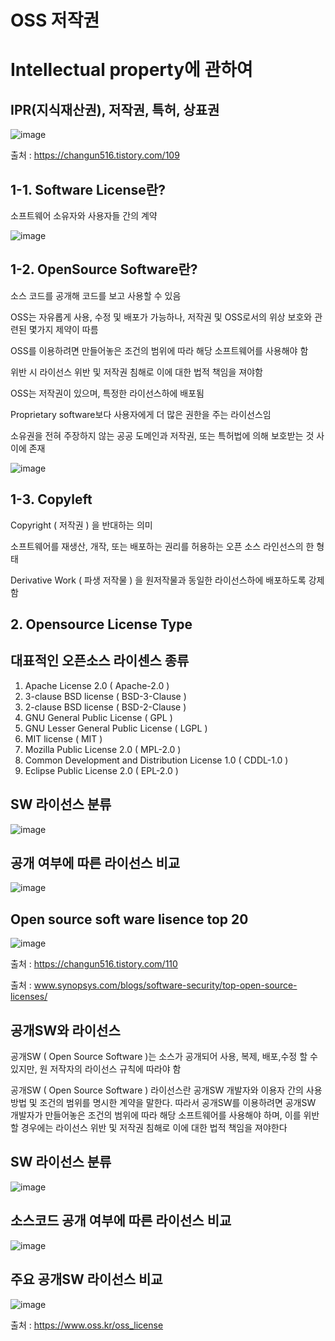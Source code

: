 OSS  저작권
=============

Intellectual property에 관하여
=============

IPR(지식재산권), 저작권, 특허, 상표권
-------------

![image](https://user-images.githubusercontent.com/114299918/203062904-b202f4b6-9234-444d-a282-7c76908501ec.png)

출처 : https://changun516.tistory.com/109

## 1-1. Software License란?


소프트웨어 소유자와 사용자들 간의 계약

![image](https://user-images.githubusercontent.com/112846440/203047975-3c879b06-3677-4d04-a4a2-31948eb315a2.png)


## 1-2. OpenSource Software란?

소스 코드를 공개해 코드를 보고 사용할 수 있음

OSS는 자유롭게 사용, 수정 및 배포가 가능하나, 저작권 및 OSS로서의 위상 보호와 관련된 몇가지 제약이 따름

OSS를 이용하려면 만들어놓은 조건의 범위에 따라 해당 소프트웨어를 사용해야 함

위반 시 라이선스 위반 및 저작권 침해로 이에 대한 법적 책임을 져야함

OSS는 저작권이 있으며, 특정한 라이선스하에 배포됨

Proprietary software보다 사용자에게 더 많은 권한을 주는 라이선스임

소유권을 전혀 주장하지 않는 공공 도메인과 저작권, 또는 특허법에 의해 보호받는 것 사이에 존재

![image](https://user-images.githubusercontent.com/112846440/203048061-c2998995-5cc3-437d-8244-1dfc1c5a382a.png)


## 1-3. Copyleft

Copyright ( 저작권 ) 을 반대하는 의미

소프트웨어를 재생산, 개작, 또는 배포하는 권리를 허용하는 오픈 소스 라인선스의 한 형태

Derivative Work ( 파생 저작물 ) 을 원저작물과 동일한 라이선스하에 배포하도록 강제함

## 2. Opensource License Type

대표적인 오픈소스 라이센스 종류
-------------
1. Apache License 2.0 ( Apache-2.0 )
2. 3-clause BSD license ( BSD-3-Clause )
3. 2-clause BSD license ( BSD-2-Clause )
4. GNU General Public License ( GPL )
5. GNU Lesser General Public License ( LGPL )
6. MIT license ( MIT )
7. Mozilla Public License 2.0 ( MPL-2.0 )
8. Common Development and Distribution License 1.0 ( CDDL-1.0 )
9. Eclipse Public License 2.0 ( EPL-2.0 )

SW 라이선스 분류
-------------

![image](https://user-images.githubusercontent.com/112846440/203048721-2ad5ecbe-90b6-49e5-95ab-ef415e15527d.png)

공개 여부에 따른 라이선스 비교
-------------

![image](https://user-images.githubusercontent.com/112846440/203049091-24040441-2f95-4b58-a0d6-3a231ffa5e04.png)

Open source soft ware lisence top 20
-------------

![image](https://user-images.githubusercontent.com/112846440/203049360-b0624efa-09bb-4ac4-a5ce-01cfd726cb59.png)

출처 : https://changun516.tistory.com/110

출처 : www.synopsys.com/blogs/software-security/top-open-source-licenses/

공개SW와 라이선스
-------------
공개SW ( Open Source Software )는 소스가 공개되어 사용, 복제, 배포,수정 할 수 있지만,
원 저작자의 라이선스 규칙에 따라야 함

공개SW ( Open Source Software ) 라이선스란 공개SW 개발자와 이용자 간의 사용 방법 및 조건의 범위를 명시한 계약을 말한다.
따라서 공개SW를 이용하려면 공개SW 개발자가 만들어놓은 조건의 범위에 따라 해당 소프트웨어를 사용해야 하며, 이를 위반할 경우에는 라이선스 위반 및 저작권 침해로 이에 대한 법적 책임을 져야한다

SW 라이선스 분류
-------------

![image](https://user-images.githubusercontent.com/112846440/203047619-12129fb0-2e86-4ebe-9339-98ce3b478809.png)

소스코드 공개 여부에 따른 라이선스 비교
-------------

![image](https://user-images.githubusercontent.com/112846440/203047738-10366a2e-2034-4ca3-9f9e-a8177d1864ca.png)

주요 공개SW 라이선스 비교
-------------

![image](https://user-images.githubusercontent.com/112846440/203047791-0032a705-9901-4d20-b4f6-9e2ab89b2673.png)


출처 : https://www.oss.kr/oss_license
